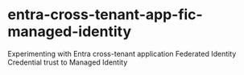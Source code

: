 # entra-cross-tenant-app-fic-managed-identity
Experimenting with Entra cross-tenant application Federated Identity Credential trust to Managed Identity
